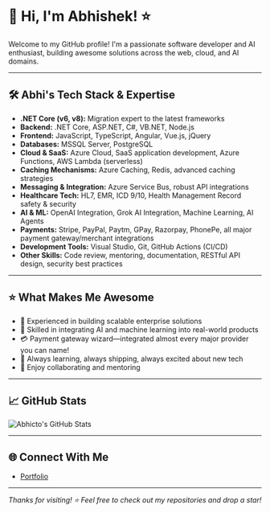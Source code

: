 # 👋 Hi, I'm Abhishek! ⭐️

Welcome to my GitHub profile! I'm a passionate software developer and AI enthusiast, building awesome solutions across the web, cloud, and AI domains.

---

## 🛠️ Abhi's Tech Stack & Expertise

- **.NET Core (v6, v8):** Migration expert to the latest frameworks
- **Backend:** .NET Core, ASP.NET, C#, VB.NET, Node.js
- **Frontend:** JavaScript, TypeScript, Angular, Vue.js, jQuery
- **Databases:** MSSQL Server, PostgreSQL
- **Cloud & SaaS:** Azure Cloud, SaaS application development, Azure Functions, AWS Lambda (serverless)
- **Caching Mechanisms:** Azure Caching, Redis, advanced caching strategies
- **Messaging & Integration:** Azure Service Bus, robust API integrations
- **Healthcare Tech:** HL7, EMR, ICD 9/10, Health Management Record safety & security
- **AI & ML:** OpenAI Integration, Grok AI Integration, Machine Learning, AI Agents
- **Payments:** Stripe, PayPal, Paytm, GPay, Razorpay, PhonePe, all major payment gateway/merchant integrations
- **Development Tools:** Visual Studio, Git, GitHub Actions (CI/CD)
- **Other Skills:** Code review, mentoring, documentation, RESTful API design, security best practices

---

## ⭐ What Makes Me Awesome

- 🌟 Experienced in building scalable enterprise solutions
- 🤖 Skilled in integrating AI and machine learning into real-world products
- 💳 Payment gateway wizard—integrated almost every major provider you can name!
- 🎯 Always learning, always shipping, always excited about new tech
- 👥 Enjoy collaborating and mentoring

---

## 📈 GitHub Stats

![Abhicto's GitHub Stats](https://github-readme-stats.vercel.app/api?username=abhicto&show_icons=true&theme=radical)

---

## 🌐 Connect With Me

- [Portfolio](https://yourportfolio.com/) <!-- Update with your actual portfolio link -->

---

_Thanks for visiting! ⭐ Feel free to check out my repositories and drop a star!_
